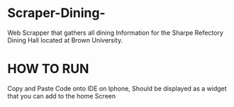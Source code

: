 # Scraper-Dining-
Web Scrapper that gathers all dining Information for the Sharpe Refectory Dining Hall located at Brown University.


# HOW TO RUN

Copy and Paste Code onto IDE on Iphone, Should be displayed as a widget that you can add to the home Screen
